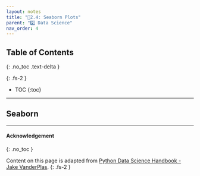 ```yaml
---
layout: notes
title: "📓2.4: Seaborn Plots" 
parent: "2️⃣ Data Science"
nav_order: 4
---
```


## Table of Contents
{: .no_toc .text-delta }

{: .fs-2 }
- TOC
{:toc}

---
## Seaborn


---

#### Acknowledgement
{: .no_toc }

Content on this page is adapted from [Python Data Science Handbook - Jake VanderPlas](https://jakevdp.github.io/PythonDataScienceHandbook).
{: .fs-2 }
